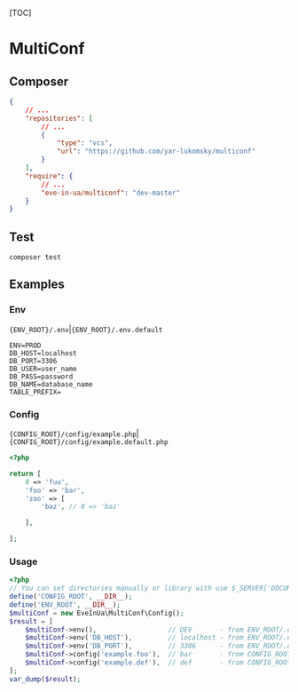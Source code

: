 [TOC]

# MultiConf

## Composer

```json
{
    // ... 
    "repositories": [
        // ...
        {
            "type": "vcs",
            "url": "https://github.com/yar-lukomsky/multiconf"
        }
    ],
    "require": {
        // ...
        "eve-in-ua/multiconf": "dev-master"
    }
}
```

## Test

`composer test`

## Examples

### Env

`{ENV_ROOT}/.env`|`{ENV_ROOT}/.env.default`
```dotenv
ENV=PROD
DB_HOST=localhost
DB_PORT=3306
DB_USER=user_name
DB_PASS=password
DB_NAME=database_name
TABLE_PREFIX=
```

### Config

`{CONFIG_ROOT}/config/example.php`|`{CONFIG_ROOT}/config/example.default.php`
```php
<?php

return [
    0 => 'fuu',
    'foo' => 'bar',
    'zoo' => [
        'baz', // 0 => 'baz'

    ],

];

```

### Usage

```php
<?php
// You can set directories manually or library with use $_SERVER['DOCUMENT_ROOT'] as CONFIG_ROOT & ENV_ROOT 
define('CONFIG_ROOT', __DIR__);
define('ENV_ROOT', __DIR__);
$multiConf = new EveInUa\MultiConf\Config();
$result = [
    $multiConf->env(),                  // DEV       - from ENV_ROOT/.env
    $multiConf->env('DB_HOST'),         // localhost - from ENV_ROOT/.env
    $multiConf->env('DB_PORT'),         // 3306      - from ENV_ROOT/.env.default
    $multiConf->config('example.foo'),  // bar       - from CONFIG_ROOT/config/example.php
    $multiConf->config('example.def'),  // def       - from CONFIG_ROOT/config/example.default.php
];
var_dump($result);
```
